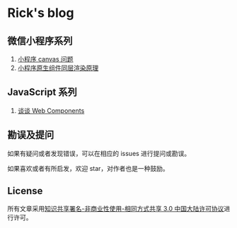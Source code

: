 # Rick's blog

## 微信小程序系列

1. [小程序 canvas 问题](https://github.com/ricksunxxx/blog/blob/master/miniprogram/小程序canvas问题.md)
2. [小程序原生组件同层渲染原理](https://github.com/ricksunxxx/blog/blob/master/miniprogram/小程序原生组件同层渲染原理.md)
<!-- 3. [小程序 data 中变量与非 data 中变量的区别](https://github.com/ricksunxxx/blog/miniprogram/mp-01.md)
4. [小程序兼容问题——promise finally](https://github.com/ricksunxxx/blog/issues/1)
5. [小程序路由方式与生命周期的关系](https://github.com/ricksunxxx/blog/issues/2)
6. [如何同步小程序与 H5 的登录态](https://github.com/ricksunxxx/blog/issues/7) -->

## JavaScript 系列
1. [谈谈 Web Components](https://github.com/ricksunxxx/blog/blob/master/javascript/谈谈webcomponents.md) 
<!-- 2. [长文介绍 Javascript 异步编程——callback（一）](https://github.com/ricksunxxx/blog/issues/3)
   
1. [长文介绍 Javascript 异步编程——callback（一）](https://github.com/ricksunxxx/blog/issues/3)
   
2. [长文介绍 Javascript 异步编程——promise（二）](https://github.com/ricksunxxx/blog/issues/4)
   
3. [长文介绍 Javascript 异步编程——async/await（三）](https://github.com/ricksunxxx/blog/issues/5)
   
4.  [长文介绍 Javascript 异步编程——未来（四）](https://github.com/ricksunxxx/blog/issues/6)
   
5.  [import 与 require 本质区别](https://github.com/ricksunxxx/blog/issues/8) -->

## 勘误及提问

如果有疑问或者发现错误，可以在相应的 issues 进行提问或勘误。

如果喜欢或者有所启发，欢迎 star，对作者也是一种鼓励。

## License

所有文章采用[知识共享署名-非商业性使用-相同方式共享 3.0 中国大陆许可协议](http://creativecommons.org/licenses/by-nc-sa/3.0/cn/)进行许可。
